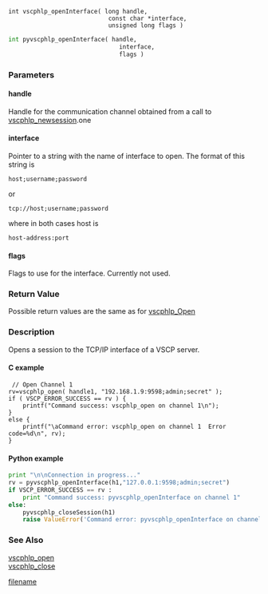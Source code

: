 

```clike
int vscphlp_openInterface( long handle,
                            const char *interface, 
                            unsigned long flags )
```

```python
int pyvscphlp_openInterface( handle,
                               interface, 
                               flags )
```

### Parameters

#### handle
Handle for the communication channel obtained from a call to [vscphlp_newsession](vscphlp_newsession.md).one

#### interface
Pointer to a string with the name of interface to open. The format of this string is

    host;username;password

or

    tcp://host;username;password

where in both cases host is

    host-address:port

#### flags
Flags to use for the interface. Currently not used.


### Return Value
Possible return values are the same as for [vscphlp_Open](vscphlp_open.md)

### Description
Opens a session to the TCP/IP interface of a VSCP server. 

#### C example

```clike
 // Open Channel 1
rv=vscphlp_open( handle1, "192.168.1.9:9598;admin;secret" ); 
if ( VSCP_ERROR_SUCCESS == rv ) {
    printf("Command success: vscphlp_open on channel 1\n");
}
else {
    printf("\aCommand error: vscphlp_open on channel 1  Error code=%d\n", rv);
}
```

#### Python example

```python
print "\n\nConnection in progress..."
rv = pyvscphlp_openInterface(h1,"127.0.0.1:9598;admin;secret")
if VSCP_ERROR_SUCCESS == rv :
    print "Command success: pyvscphlp_openInterface on channel 1"
else:
    pyvscphlp_closeSession(h1)
    raise ValueError('Command error: pyvscphlp_openInterface on channel 1  Error code=%d' % rv )
```

### See Also
[vscphlp_open](vscphlp_open.md)  
[vscphlp_close](vscphlp_close.md)



[filename](./bottom_copyright.md ':include')